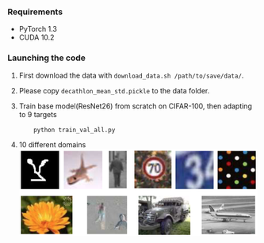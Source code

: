 ### Requirements
- PyTorch 1.3
- CUDA 10.2

### Launching the code

1. First download the data with ``download_data.sh /path/to/save/data/``. 
2. Please copy ``decathlon_mean_std.pickle`` to the data folder. 
3. Train base model(ResNet26) from scratch on CIFAR-100, then adapting to 9 targets
    ```
        python train_val_all.py
    ```

4. 10 different domains
![domain_samples](https://github.com/JiaMingLin/residual_adapters/blob/master/files/domain_samples.png?raw=true)
